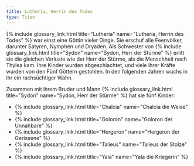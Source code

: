 ```yaml
---
title: Lutheria, Herrin des Todes
type: Titan
---
```


{% include glossary_link.html title="Lutheria" name="Lutheria, Herrin des Todes" %} war einst eine Göttin vieler Dinge. Sie erschuf alle Feenvölker,
darunter Satyren, Nymphen und Dryaden. Als Schwester von {% include glossary_link.html title="Sydon" name="Sydon, Herr der Stürme" %} erlitt sie die
gleichen Verluste wie der Herr der Stürme, als die Menschheit nach Thylea kam.
Ihre Kinder wurden abgeschlachtet, und viele ihrer Kräfte wurden von den Fünf
Göttern gestohlen. In den folgenden Jahren wuchs in ihr ein rachsüchtiger Wahn.

Zusammen mit ihrem Bruder und Mann {% include glossary_link.html title="Sydon" name="Sydon, Herr der Stürme" %} hat sie fünf Kinder:

- {% include glossary_link.html title="Chalcia" name="Chalcia die Weise" %}
- {% include glossary_link.html title="Goloron" name="Goloron der Unnahbare" %}
- {% include glossary_link.html title="Hergeron" name="Hergeron der Gerissene" %}
- {% include glossary_link.html title="Talieus" name="Talieus der Stolze" %}
- {% include glossary_link.html title="Yala" name="Yala die Kriegerin" %}
